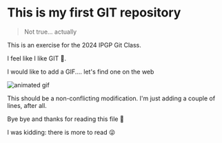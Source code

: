 # This is my first GIT repository

> Not true... actually

This is an exercise for the 2024 IPGP Git Class.

I feel like I like GIT 🙂.

I would like to add a GIF.... let's find one on the web

![animated gif](https://www.mora-foto.it/guide-avanzate-gimp/gif-animate-gimp/title.gif)

This should be a non-conflicting modification.
I'm just adding a couple of lines, after all.

Bye bye and thanks for reading this file 🙂

I was kidding: there is more to read 😜
